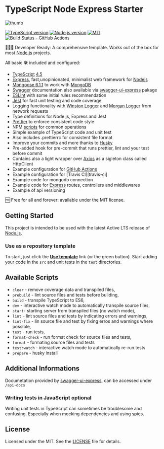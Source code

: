 # TypeScript Node Express Starter

![thumb](https://user-images.githubusercontent.com/20326000/146277095-ace5c15b-f77d-4387-bab9-e045221afb0e.jpg)

[![TypeScript version][ts-badge]][typescript-4-5]
[![Node.js version][nodejs-badge]][nodejs]
[![MTI][license-badge]][license]
[![Build Status - GitHub Actions][gha-badge]][gha-ci]

👩🏻‍💻 Developer Ready: A comprehensive template. Works out of the box for most [Node.js][nodejs] projects.

All basic 🛠 included and configured:

-   [TypeScript][typescript] [4.5][typescript-4-5]
-   [Express][express], fast,unopinionated, minimalist web framework for [Nodejs][nodejs]
-   [Mongoose 6.1.1][mongoose] to work with [MongoDB][mongodb]
-   [Swagger][swagger] documentation also available via [swagger-ui-express][swagger-ui] pakage
-   [ESLint][eslint] with some initial rules recommendation
-   [Jest][jest] for fast unit testing and code coverage
-   Logging functionality with [Winston Logger][winston] and [Morgan Logger][morgan] from network requests
-   Type definitions for Node.js, Express and Jest
-   [Prettier][prettier] to enforce consistent code style
-   NPM [scripts](#available-scripts) for common operations
-   Simple example of TypeScript code and unit test
-   Also includes .prettierrc for consistent file format
-   Improve your commits and more thanks to [Husky][husky]
-   Pre-added hook for pre-commit that runs prettier, lint and your test before commit
-   Contains also a light wrapper over [Axios][axios] as a sigleton class called HttpClient
-   Example configuration for [GitHub Actions][gh-actions]
-   Example configuration for [Travis CI][travis-ci]
-   Example code for mongodb connection
-   Example code for [Express][express] routes, controllers and middlewares
-   Example of api versioning

🆓 Free for all and forever: available under the MIT license.

## Getting Started

This project is intended to be used with the latest Active LTS release of [Node.js][nodejs].

### Use as a repository template

To start, just click the **[Use template][repo-template-action]** link (or the green button). Start adding your code in the `src` and unit tests in the `test` directories.

<!-- ### Clone repository

To clone the repository, use the following commands:

```sh
git clone git@github.com:atheodosiou/TypeScript-Node-Express-Starter.git ./my-cool-project
cd my-cool-project
npm install
```

### Download latest release

Download and unzip the current **main** branch or one of the tags:

```sh
wget https://github.com/jsynowiec/node-typescript-boilerplate/archive/main.zip -O node-typescript-boilerplate.zip
unzip node-typescript-boilerplate.zip && rm node-typescript-boilerplate.zip
```-->

## Available Scripts

-   `clear` - remove coverage data and transpiled files,
-   `prebuild` - lint source files and tests before building,
-   `build` - transpile TypeScript to ES6,
-   `dev` - interactive watch mode to automatically transpile source files,
-   `start`- starting server from transpiled files (no watch mode),
-   `lint` - lint source files and tests by indicating errors and warnings,
-   `lint-fix` - lin source file and test by fixing erros and warnings where possible,
-   `test` - run tests,
-   `format-check` - run format check for source files and tests,
-   `format` - formating source files and tests
-   `test:watch` - interactive watch mode to automatically re-run tests
-   `prepare` - husky install

## Additional Informations

Documetation provided by [swagger-ui-express][swagger-ui], can be accessed under `/api-docs`

### Writing tests in JavaScript **optional**

Writing unit tests in TypeScript can sometimes be troublesome and confusing. Especially when mocking dependencies and using spies.

## License

Licensed under the MIT. See the [LICENSE](https://github.com/atheodosiou/TypeScript-Node-Express-Starter/blob/master/LICENCE) file for details.

[ts-badge]: https://img.shields.io/badge/TypeScript-4.5-blue.svg
[nodejs-badge]: https://img.shields.io/badge/Node-%3E%3D10-green
[nodejs]: https://nodejs.org/dist/latest-v14.x/docs/api/
[express]: https://expressjs.com
[mongoose]: https://mongoosejs.com/docs/guide.html
[mongodb]: https://www.mongodb.com/
[swagger]: https://swagger.io/
[husky]: https://typicode.github.io/husky/#/
[axios]: https://axios-http.com/
[swagger-ui]: https://www.npmjs.com/package/swagger-ui-express
[winston]: https://github.com/winstonjs/winston
[morgan]: https://www.npmjs.com/package/morgan
[gha-badge]: https://github.com/atheodosiou/TypeScript-Node-Express-Starter/actions/workflows/nodejs.yml/badge.svg
[gha-ci]: https://github.com/atheodosiou/TypeScript-Node-Express-Starter/actions/workflows/nodejs.yml/badge.svg
[typescript]: https://www.typescriptlang.org/
[typescript-4-5]: https://www.typescriptlang.org/docs/handbook/release-notes/typescript-4-5.html
[license-badge]: https://img.shields.io/badge/license-MIT-blue.svg
[license]: https://github.com/atheodosiou/TypeScript-Node-Express-Starter/blob/master/LICENCE
[jest]: https://facebook.github.io/jest/
[eslint]: https://github.com/eslint/eslint
[prettier]: https://prettier.io
[gh-actions]: https://github.com/features/actions
[repo-template-action]: https://github.com/atheodosiou/TypeScript-Node-Express-Starter/generate
